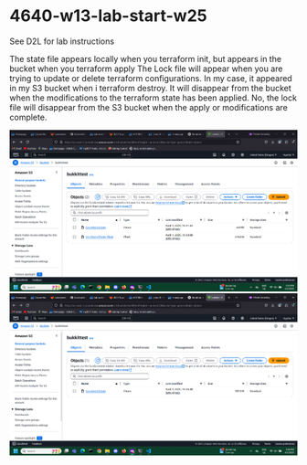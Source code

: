 # 4640-w13-lab-start-w25

See D2L for lab instructions

The state file appears locally when you terraform init, but appears in the bucket when you terraform apply
The Lock file will appear when you are trying to update or delete terraform configurations. In my case, it appeared in my S3 bucket when i terraform destroy. It will disappear from the bucket when the modifications to the terraform state has been applied.
No, the lock file will disappear from the S3 bucket when the apply or modifications are complete.

![screenshot 1](./Screenshot%202025-04-01%20153531.png)
![Screenshot 2](./Screenshot%202025-04-01%20153618.png)